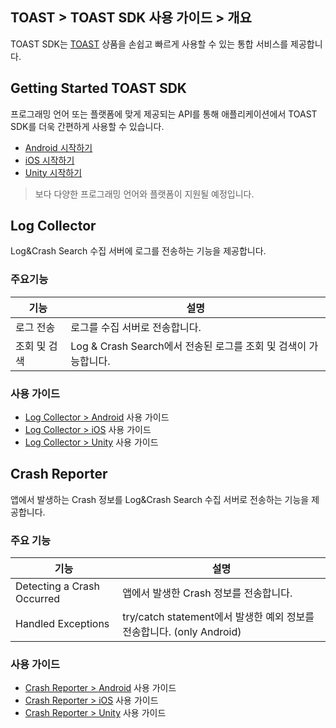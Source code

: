 ## TOAST > TOAST SDK 사용 가이드 > 개요

TOAST SDK는 [TOAST](https://toast.com/) 상품을 손쉽고 빠르게 사용할 수 있는 통합 서비스를 제공합니다.

## Getting Started TOAST SDK

프로그래밍 언어 또는 플랫폼에 맞게 제공되는 API를 통해 애플리케이션에서 TOAST SDK를 더욱 간편하게 사용할 수 있습니다.

* [Android 시작하기](./getting-started-android)
* [iOS 시작하기](./getting-started-ios)
* [Unity 시작하기](./getting-started-unity)

> 보다 다양한 프로그래밍 언어와 플랫폼이 지원될 예정입니다.

## Log Collector

Log&Crash Search 수집 서버에 로그를 전송하는 기능을 제공합니다.

### 주요기능
| 기능 | 설명 |
| -- | -- |
| 로그 전송 | 로그를 수집 서버로 전송합니다. |
| 조회 및 검색 | Log & Crash Search에서 전송된 로그를 조회 및 검색이 가능합니다. |

### 사용 가이드

* [Log Collector > Android](./log-collector-android) 사용 가이드
* [Log Collector > iOS](./log-collector-ios) 사용 가이드
* [Log Collector > Unity](./log-collector-unity) 사용 가이드

## Crash Reporter

앱에서 발생하는 Crash 정보를 Log&Crash Search 수집 서버로 전송하는 기능을 제공합니다.

### 주요 기능

| 기능 | 설명 |
| -- | -- |
| Detecting a Crash Occurred | 앱에서 발생한 Crash 정보를 전송합니다. |
| Handled Exceptions | try/catch statement에서 발생한 예외 정보를 전송합니다. (only Android)|

### 사용 가이드

* [Crash Reporter > Android](./crash-reporter-android) 사용 가이드
* [Crash Reporter > iOS](./crash-reporter-ios) 사용 가이드
* [Crash Reporter > Unity](./crash-reporter-unity) 사용 가이드
